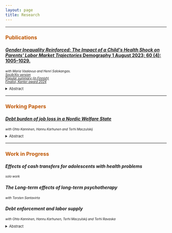 ```yaml
---
layout: page
title: Research
---
```


<hr>


<h3 style="color:#bf5700;"> Publications </h3>

#### <a href="https://doi.org/10.1215/00703370-10828906"> *Gender Inequality Reinforced: The Impact of a Child's Health Shock on Parents' Labor Market Trajectories* Demography 1 August 2023; 60 (4): 1005–1029. </a> <br/>
 <p style="font-size:70%;"><i> with Maria Vaalavuo and Henri Salokangas.  <br/>
  <a href="https://osf.io/preprints/socarxiv/wx83z">SocArXiv version</a>  <br/>
  <a href="https://www.sylva.fi/lapsen-sairastuminen-syopaan-vahentaa-vanhempien-tuloja-aitien-tulot-ja-tyollisyys-matalampia-jopa-viisi-vuotta-sairastumisesta/" >Popular summary (in Finnish) </a> <br/>
  <a href="https://centers.purdue.edu/cff/initiatives/kanteraward/" >Finalist, Kanter award 2024 </a> </i></p>


<details>
 <summary style="font-size:80%;"> Abstract </summary>
      <p align="justify" style="font-size:80%;"> This article employs a couple-level framework to examine how a child's severe illness affects within-family gender inequality. We study parental labor market responses to a child's cancer diagnosis by exploiting an event-study methodology and rich individual-level administrative data on hospitalizations and labor market variables for the total population in Finland. We find that a child's cancer negatively affects the mother's and the father's labor income. The effect is considerably larger for women, increasing gender inequality beyond the well-documented motherhood penalty. We test three potential moderators explaining the more negative outcomes among mothers: (1) breadwinner status, (2) adherence to traditional gender roles and conservative values, and (3) the child's care needs. We find that mothers who are the main breadwinner experience a smaller reduction in their household income contribution than other mothers. Additionally, working in a gender-typical industry and a child's augmented care needs reinforce mothers' gendered responses. These findings contribute to the literature by providing new insights into gender roles when a child falls ill and demonstrating the effects of child health on gender inequality in two-parent households.
 </p>
  </details>

***


<h3 style="color:#bf5700;"> Working Papers </h3>

#### <a href="https://ossitahvonen.github.io/debt_burden_etla_WP.pdf"> *Debt burden of job loss in a Nordic Welfare State*</a> <br/>
 <p style="font-size:70%;"><i> with Ohto Kanninen, Hannu Karhunen and Terhi Maczulskij  <br/>
  </i></p>


<details>
 <summary style="font-size:80%;"> Abstract </summary>
      <p align="justify" style="font-size:80%;"> The paper investigates the impact of involuntary job loss on severe debt problems in Finland, where up to 50% of income may be subject to wage garnishment for 25 years. We use linked employer-employee data combined with unique administrative records covering debt enforcements from 2007 to 2018. Our event study analysis uncovers a robust and persistent impact of job loss, characterized by plant closures and mass layoffs, on debt-related challenges. Specifically, displaced workers have a 5% higher likelihood of enforced debts in the year of displacement compared to the control group. This effect increases, peaking at 16% four years post-displacement and maintaining a substantial level of roughly 10% nine years afterwards. Effects are particularly large for unpaid taxes, penal orders and fines, while job loss demonstrates only a modest impact on unpaid social or healthcare payments and alimonies. Moreover, these effects are more profound among males, less educated,,and individuals already burdened with excessive debt, such as mortgages, prior to displacement.
 </p>
  </details>


***
<h3 style="color:#bf5700;"> Work in Progress </h3>

#### *Effects of cash transfers for adolescents with health problems* <br/>
<p style="font-size:70%;"><i> solo work </i></p>

#### *The Long-term effects of long-term psychotherapy* <br/>
<p style="font-size:70%;"><i> with Torsten Santavirta </i></p>

#### *Debt enforcement and labor supply* <br/>
<p style="font-size:70%;"><i> with Ohto Kanninen, Hannu Karhunen, Terhi Maczulskij and Terhi Ravaska </i></p>
<details>
 <summary style="font-size:80%;"> Abstract </summary>
      <p align="justify" style="font-size:80%;"> This paper examines labor supply responses to wage garnishment, a debt enforcement tool. This parameter is a key component in understanding welfare effects of debt enforcement, as we show in a Baily-Chetty style sufficient statistics model. Using population-wide data and exploiting budget set discontinuities from garnishment rules, we observe positive bunching at convex kink points and significant negative bunching at non-convex kink points. The behavioral responses are modest and vary by occupation, initial debt, and number of dependents. Our estimates of labor supply elasticity with respect to net earnings range from 0.006 to 0.08. To our knowledge, this is the first study to document notable negative bunching at non-convex kink points and to provide credible labor supply elasticity estimates in a debt enforcement context.
 </p>
  </details>
